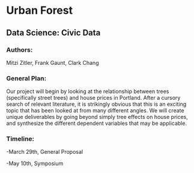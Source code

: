 # Urban Forest 
## Data Science: Civic Data

### Authors:
Mitzi Zitler, Frank Gaunt, Clark Chang

### General Plan:
Our project will begin by looking at the relationship between trees (specifically street trees) and house prices in Portland. After a cursory search of relevant literature, it is strikingly obvious that this is an exciting topic that has been looked at from many different angles. We will create unique deliverables by going beyond simply tree effects on house prices, and synthesize the different dependent variables that may be applicable.

### Timeline:
-March 29th, General Proposal

-May 10th, Symposium
